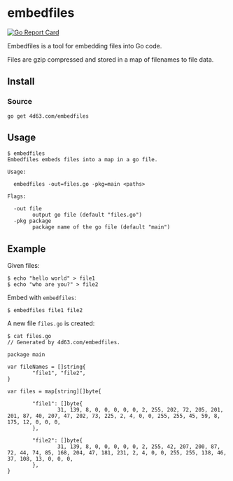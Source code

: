 # embedfiles
[![Go Report Card](https://goreportcard.com/badge/github.com/leighmcculloch/embedfiles)](https://goreportcard.com/report/github.com/leighmcculloch/embedfiles)

Embedfiles is a tool for embedding files into Go code.

Files are gzip compressed and stored in a map of filenames to file data.

## Install

### Source

```
go get 4d63.com/embedfiles
```

## Usage

```
$ embedfiles
Embedfiles embeds files into a map in a go file.

Usage:

  embedfiles -out=files.go -pkg=main <paths>

Flags:

  -out file
        output go file (default "files.go")
  -pkg package
        package name of the go file (default "main")
```

## Example

Given files:
```
$ echo "hello world" > file1
$ echo "who are you?" > file2
```

Embed with `embedfiles`:
```
$ embedfiles file1 file2
```

A new file `files.go` is created:
```
$ cat files.go
// Generated by 4d63.com/embedfiles.

package main

var fileNames = []string{
        "file1", "file2",
}

var files = map[string][]byte{

        "file1": []byte{
                31, 139, 8, 0, 0, 0, 0, 0, 2, 255, 202, 72, 205, 201, 201, 87, 40, 207, 47, 202, 73, 225, 2, 4, 0, 0, 255, 255, 45, 59, 8, 175, 12, 0, 0, 0,
        },

        "file2": []byte{
                31, 139, 8, 0, 0, 0, 0, 0, 2, 255, 42, 207, 200, 87, 72, 44, 74, 85, 168, 204, 47, 181, 231, 2, 4, 0, 0, 255, 255, 138, 46, 37, 108, 13, 0, 0, 0,
        },
}
```